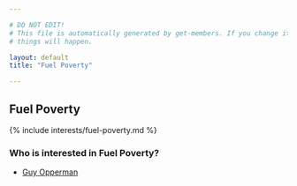 ```yaml
---

# DO NOT EDIT!
# This file is automatically generated by get-members. If you change it, bad
# things will happen.

layout: default
title: "Fuel Poverty"

---
```


## Fuel Poverty

{% include interests/fuel-poverty.md %}

### Who is interested in Fuel Poverty?


* [Guy Opperman](/members/guy-opperman.html)
